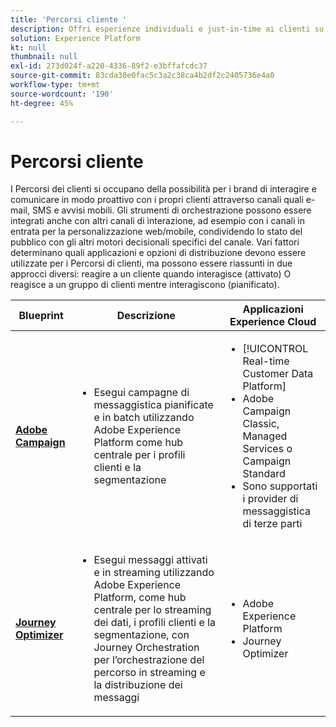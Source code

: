 ```yaml
---
title: 'Percorsi cliente '
description: Offri esperienze individuali e just-in-time ai clienti su più schermi.
solution: Experience Platform
kt: null
thumbnail: null
exl-id: 273d024f-a220-4336-89f2-e3bffafcdc37
source-git-commit: 83cda30e0fac5c3a2c38ca4b2df2c2405736e4a0
workflow-type: tm+mt
source-wordcount: '190'
ht-degree: 45%

---
```


# Percorsi cliente

I Percorsi dei clienti si occupano della possibilità per i brand di interagire e comunicare in modo proattivo con i propri clienti attraverso canali quali e-mail, SMS e avvisi mobili. Gli strumenti di orchestrazione possono essere integrati anche con altri canali di interazione, ad esempio con i canali in entrata per la personalizzazione web/mobile, condividendo lo stato del pubblico con gli altri motori decisionali specifici del canale. Vari fattori determinano quali applicazioni e opzioni di distribuzione devono essere utilizzate per i Percorsi di clienti, ma possono essere riassunti in due approcci diversi:  reagire a un cliente quando interagisce (attivato) O reagisce a un gruppo di clienti mentre interagiscono (pianificato).

| Blueprint | Descrizione | Applicazioni Experience Cloud |
|---|---|---|
| **[Adobe Campaign](batch-messaging.md)** | <ul><li>Esegui campagne di messaggistica pianificate e in batch utilizzando Adobe Experience Platform come hub centrale per i profili clienti e la segmentazione</li></ul> | <ul><li>[!UICONTROL Real-time Customer Data Platform]</li><li>Adobe Campaign Classic, Managed Services o Campaign Standard</li><li>Sono supportati i provider di messaggistica di terze parti</li></ul> |
| **[Journey Optimizer](journey-optimizer.md)** | <ul><li>Esegui messaggi attivati e in streaming utilizzando Adobe Experience Platform, come hub centrale per lo streaming dei dati, i profili clienti e la segmentazione, con Journey Orchestration per l’orchestrazione del percorso in streaming e la distribuzione dei messaggi</li></ul> | <ul><li>Adobe Experience Platform</li><li>Journey Optimizer</li></ul> |
